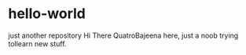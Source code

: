 # hello-world
just another repository
Hi There
QuatroBajeena here, just a noob trying tollearn new stuff.
